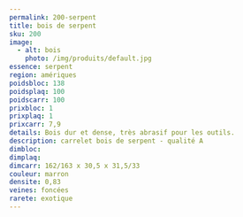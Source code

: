 ```yaml
---
permalink: 200-serpent
title: bois de serpent
sku: 200
image: 
  - alt: bois
    photo: /img/produits/default.jpg
essence: serpent
region: amériques
poidsbloc: 138
poidsplaq: 100
poidscarr: 100
prixbloc: 1
prixplaq: 1
prixcarr: 7,9
details: Bois dur et dense, très abrasif pour les outils.
description: carrelet bois de serpent - qualité A
dimbloc: 
dimplaq: 
dimcarr: 162/163 x 30,5 x 31,5/33
couleur: marron
densite: 0,83
veines: foncées
rarete: exotique
---
```

